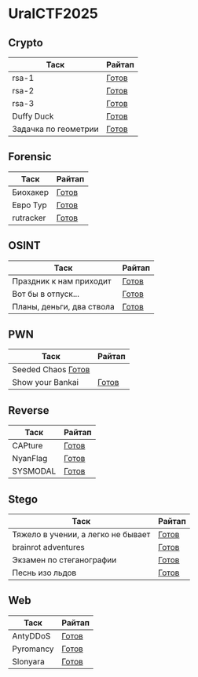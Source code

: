 # UralCTF2025

## Crypto
| Таск                    | Райтап                                     |
| ----------------------- | ------------------------------------------ |
| rsa-1 | [Готов](./tasks/crypto/rsa-1/README.md) |
| rsa-2 | [Готов](./tasks/crypto/rsa-2/README.md) |
| rsa-3 | [Готов](./tasks/crypto/rsa-3/README.md) |
| Duffy Duck | [Готов](./tasks/crypto/Duffy_Duck/README.md) |
| Задачка по геометрии | [Готов](./tasks/crypto/Задачка_по_геометрии/README.md) |

## Forensic
| Таск                    | Райтап                                     |
| ----------------------- | ------------------------------------------ |
| Биохакер | [Готов](./tasks/forensic/Биохакер/README.md) |
| Евро Тур | [Готов](./tasks/forensic/Евро_Тур/README.md) |
| rutracker | [Готов](./tasks/forensic/rutracker/README.md) |

## OSINT
| Таск                    | Райтап                                     |
| ----------------------- | ------------------------------------------ |
| Праздник к нам приходит | [Готов](./tasks/osint/holiday/README.md) |
| Вот бы в отпуск... | [Готов](./tasks/osint/otpusk/README.md) |
| Планы, деньги, два ствола | [Готов](./tasks/osint/tahiti/README.md) |

## PWN
| Таск                    | Райтап                                     |
| ----------------------- | ------------------------------------------ |
| Seeded Chaos [Готов](./tasks/pwn/sedded_chaos/README.md) |
| Show your Bankai | [Готов](./tasks/pwn/show_your_bankai/README.md) |


## Reverse
| Таск                    | Райтап                                     |
| ----------------------- | ------------------------------------------ |
| CAPture | [Готов](./tasks/reverse/CAPture/README.md) |
| NyanFlag | [Готов](./tasks/reverse/NyanFlag/README.md) |
| SYSMODAL | [Готов](./tasks/reverse/SYSMODAL/README.md) |

## Stego
| Таск                    | Райтап                                     |
| ----------------------- | ------------------------------------------ |
| Тяжело в учении, а легко не бывает | [Готов](./tasks/stego/book/README.md) |
| brainrot adventures | [Готов](./tasks/stego/brainrot/README.md) |
| Экзамен по стеганографии | [Готов](./tasks/stego/exam/README.md) |
| Песнь изо льдов | [Готов](./tasks/stego/song-from-the-ices/README.md) |

## Web
| Таск                    | Райтап                                     |
| ----------------------- | ------------------------------------------ |
| AntyDDoS | [Готов](./tasks/web/antiddos/README.md) |
| Pyromancy | [Готов](./tasks/web/pyromancy/README.md) |
| Slonyara | [Готов](./tasks/web/slonyara/README.md) |